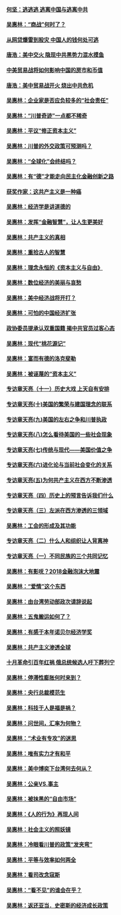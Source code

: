 #### [何坚：逃逃逃 逃离中国与逃离中共](../pages/nsc423/n10592891.md?t=10070331) 

#### [吴惠林：“商战”何时了？](../pages/nsc423/n10573558.md?t=10070331) 

#### [从网贷爆雷到股灾 中国人的钱何处可逃](../pages/nsc423/n10572800.md?t=10070331) 

#### [唐浩：美中交火 隐现中共黑势力混水摸鱼](../pages/nsc423/n10544040.md?t=10070331) 

#### [中美贸易战将如何影响中国的房市和币值](../pages/nsc423/n10543697.md?t=10070331) 

#### [唐浩：美中贸易战开火 烧出中共危机](../pages/nsc423/n10540126.md?t=10070331) 

#### [吴惠林：企业家是否应负较多的“社会责任”](../pages/nsc423/n10535022.md?t=10070331) 

#### [吴惠林：“川普奇迹”一点都不稀奇](../pages/nsc423/n10512808.md?t=10070331) 

#### [吴惠林：平议“修正资本主义”](../pages/nsc423/n10495724.md?t=10070331) 

#### [吴惠林：川普的外交政策可预测吗？](../pages/nsc423/n10462387.md?t=10070331) 

#### [吴惠林：“全球化”会终结吗？](../pages/nsc423/n10452838.md?t=10070331) 

#### [吴惠林：有“德”才能走向民主化金融创新之路](../pages/nsc423/n10432292.md?t=10070331) 

#### [获奖作家：这共产主义是一种癌](../pages/nsc423/n10431541.md?t=10070331) 

#### [吴惠林：经济学是讲道德的](../pages/nsc423/n10398014.md?t=10070331) 

#### [吴惠林：发挥“金融智慧”，让人生更美好](../pages/nsc423/n10375019.md?t=10070331) 

#### [吴惠林：共产主义的真相](../pages/nsc423/n10351394.md?t=10070331) 

#### [吴惠林：重拾古人的智慧](../pages/nsc423/n10337691.md?t=10070331) 

#### [吴惠林：理念永恒的《资本主义与自由》](../pages/nsc423/n10316274.md?t=10070331) 

#### [吴惠林：数位经济的美丽与哀愁](../pages/nsc423/n10292946.md?t=10070331) 

#### [吴惠林：美中经济战将开打？](../pages/nsc423/n10258825.md?t=10070331) 

#### [吴惠林：可怕的中国经济扩张](../pages/nsc423/n10219147.md?t=10070331) 

#### [政协委员提承认双重国籍 揭中共官员过客心态](../pages/nsc423/n10208809.md?t=10070331) 

#### [吴惠林：现代“桃花源记”](../pages/nsc423/n10185234.md?t=10070331) 

#### [吴惠林：富而有德的洛克斐勒](../pages/nsc423/n10142264.md?t=10070331) 

#### [吴惠林：被诬蔑的“资本主义”](../pages/nsc423/n10124816.md?t=10070331) 

#### [专访章天亮（十一）历史大戏 上天自有安排](../pages/nsc423/n10094905.md?t=10070331) 

#### [专访章天亮(十)美国的繁荣与建国理念的联系](../pages/nsc423/n10094899.md?t=10070331) 

#### [专访章天亮(九)美国的左右之争和川普执政](../pages/nsc423/n10094889.md?t=10070331) 

#### [专访章天亮(八)怎么看待美国的一些社会现象](../pages/nsc423/n10094857.md?t=10070331) 

#### [专访章天亮(七)传统与现代——美国价值之争](../pages/nsc423/n10093140.md?t=10070331) 

#### [专访章天亮(六)进化论与当前社会变化的关系](../pages/nsc423/n10092036.md?t=10070331) 

#### [专访章天亮(五)为何共产主义在西方不断渗透](../pages/nsc423/n10083620.md?t=10070331) 

#### [专访章天亮（四）历史上的预言告诉我们什么](../pages/nsc423/n10083606.md?t=10070331) 

#### [专访章天亮（三）左派在西方渗透的三领域](../pages/nsc423/n10081115.md?t=10070331) 

#### [吴惠林：工会的形成及其功能](../pages/nsc423/n10080633.md?t=10070331) 

#### [专访章天亮（二）什么人和组织让人背离神](../pages/nsc423/n10076637.md?t=10070331) 

#### [专访章天亮（一）不同民族的三个共同记忆](../pages/nsc423/n10074188.md?t=10070331) 

#### [吴惠林：有影呒？2018金融泡沫大地震](../pages/nsc423/n10040534.md?t=10070331) 

#### [吴惠林：“爱情”这个东西](../pages/nsc423/n10019423.md?t=10070331) 

#### [吴惠林：由台湾劳动部政次请辞说起](../pages/nsc423/n9979679.md?t=10070331) 

#### [吴惠林：五鬼搬运如何了？](../pages/nsc423/n9925338.md?t=10070331) 

#### [吴惠林：有感于本年诺贝尔经济学奖](../pages/nsc423/n9871883.md?t=10070331) 

#### [吴惠林：共产主义渗透全球](../pages/nsc423/n9812748.md?t=10070331) 

#### [十月革命引百年红祸 俄总统候选人吁下葬列宁](../pages/nsc423/n9810182.md?t=10070331) 

#### [吴惠林：停滞性膨胀何时来到？](../pages/nsc423/n9764136.md?t=10070331) 

#### [吴惠林：央行总裁模范生](../pages/nsc423/n9728134.md?t=10070331) 

#### [吴惠林：科技于人是福是祸？](../pages/nsc423/n9672982.md?t=10070331) 

#### [吴惠林：问世间，汇率为何物？](../pages/nsc423/n9621788.md?t=10070331) 

#### [吴惠林：“术业有专攻”的迷思](../pages/nsc423/n9580363.md?t=10070331) 

#### [吴惠林：唯有实力才有和平](../pages/nsc423/n9529599.md?t=10070331) 

#### [吴惠林：美中博奕下台湾何去何从？](../pages/nsc423/n9483598.md?t=10070331) 

#### [吴惠林：公亲VS.事主](../pages/nsc423/n9425637.md?t=10070331) 

#### [吴惠林：被抹黑的“自由市场”](../pages/nsc423/n9351545.md?t=10070331) 

#### [吴惠林：《人的行为》再现人间](../pages/nsc423/n9296339.md?t=10070331) 

#### [吴惠林：社会主义的照妖镜](../pages/nsc423/n9243460.md?t=10070331) 

#### [吴惠林：冷眼看川普的政策“发夹弯”](../pages/nsc423/n9120684.md?t=10070331) 

#### [吴惠林：平等与效率如何两全](../pages/nsc423/n9075430.md?t=10070331) 

#### [吴惠林：看司改念寇斯](../pages/nsc423/n9024915.md?t=10070331) 

#### [吴惠林：“看不见”的谁会在乎？](../pages/nsc423/n8977488.md?t=10070331) 

#### [吴惠林：返还亚当．史密斯的经济成长政策](../pages/nsc423/n8931896.md?t=10070331) 

